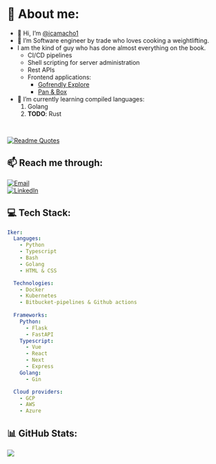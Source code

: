 # 📖 About me:
- 👋 Hi, I’m [@icamacho1](https://icamacho1.github.io)
- 👀 I’m Software engineer by trade who loves cooking a weightlifting.
- I am the kind of guy who has done almost everything on the book.
  - CI/CD pipelines
  - Shell scripting for server administration
  - Rest APIs
  - Frontend applications: 
    - [Gofrendly Explore](https://explore.gofrendly.com)
    - [Pan & Box](https://panandbox-web-r7wyqvzraq-ey.a.run.app/)
- 🌱 I’m currently learning compiled languages:
  1. Golang
  2. **TODO**: Rust
<br/>

[![Readme Quotes](https://quotes-github-readme.vercel.app/api?type=vertical&theme=tokyonight&quote=Compare%20yourself%20to%20who%20you%20were%20yesterday%2C%20not%20to%20who%20someone%20else%20is%20today&author=Jordan%20B.%20Peterson)]()
## 📫 Reach me through:
[![Email](https://img.shields.io/badge/Gmail-D14836?style=for-the-badge&logo=gmail&logoColor=white)](mailto:iker.camacho.h@gmail.com)
<br/>
[![LinkedIn](https://img.shields.io/badge/LinkedIn-%230077B5.svg?logo=linkedin&logoColor=white&style=for-the-badge)](https://www.linkedin.com/in/iker-camacho-hita)
<br/>

## 💻 Tech Stack:
```yml
Iker:
  Languges:
    - Python
    - Typescript
    - Bash
    - Golang
    - HTML & CSS

  Technologies:
    - Docker
    - Kubernetes
    - Bitbucket-pipelines & Github actions
 
  Frameworks:
    Python:
      - Flask
      - FastAPI
    Typescript:
      - Vue
      - React
      - Next
      - Express
    Golang:
      - Gin

  Cloud providers:
    - GCP
    - AWS
    - Azure
```

## 📊 GitHub Stats:
![](https://github-readme-streak-stats.herokuapp.com/?user=icamacho1&theme=tokyonight&hide_border=false)


